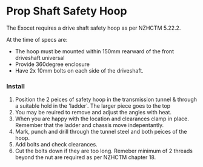 Prop Shaft Safety Hoop
===

The Exocet requires a drive shaft safety hoop as per NZHCTM 5.22.2. 

At the time of  specs are:
 - The hoop must be mounted within 150mm rearward of the front driveshaft universal 
 - Provide 360degree enclosure
 - Have 2x 10mm bolts on each side of the driveshaft.
 
### Install

1. Position the 2 peices of safety hoop in the transmission tunnel & through a suitable hold in the 'ladder'. The larger piece goes to the top
2. You may be reuired to remove and adjust the angles with heat.
3. When you are happy with the location and clearances clamp in place. Remember that the ladder and chassis move indepentantly.
4. Mark, punch and drill through the tunnel steel and both peices of the hoop.
5. Add bolts and check clearances.
6. Cut the bolts down if they are too long. Remeber minimum of 2 threads beyond the nut are required as per NZHCTM chapter 18.
